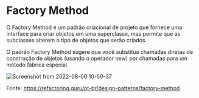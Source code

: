 # Factory Method
O Factory Method é um padrão criacional de projeto que fornece uma interface para criar objetos em uma superclasse, mas permite que as subclasses alterem o tipo de objetos que serão criados.

O padrão Factory Method sugere que você substitua chamadas diretas de construção de objetos (usando o operador new) por chamadas para um método fábrica especial.

![Screenshot from 2022-08-06 10-50-37](https://user-images.githubusercontent.com/92001463/183251756-5916b8fc-16b3-4fd6-baf0-42484f8b81cd.png)

Fonte: https://refactoring.guru/pt-br/design-patterns/factory-method
